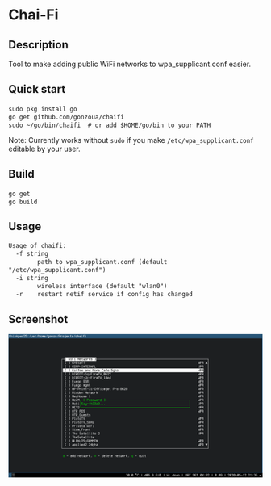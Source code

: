 # Chai-Fi

## Description

Tool to make adding public WiFi networks to wpa_supplicant.conf easier.

## Quick start

```
sudo pkg install go
go get github.com/gonzoua/chaifi
sudo ~/go/bin/chaifi  # or add $HOME/go/bin to your PATH
```
Note: Currently works without `sudo` if you make `/etc/wpa_supplicant.conf` editable by your user.

## Build

```
go get
go build
```

## Usage
```
Usage of chaifi:
  -f string
    	path to wpa_supplicant.conf (default "/etc/wpa_supplicant.conf")
  -i string
    	wireless interface (default "wlan0")
  -r	restart netif service if config has changed
```

## Screenshot

![Screenshot of Chai-Fi](screenshot.png)
